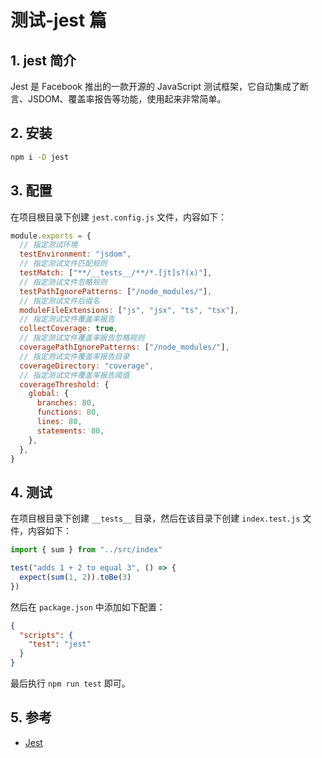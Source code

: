 # 测试-jest 篇

## 1. jest 简介

Jest 是 Facebook 推出的一款开源的 JavaScript 测试框架，它自动集成了断言、JSDOM、覆盖率报告等功能，使用起来非常简单。

## 2. 安装

```bash
npm i -D jest
```

## 3. 配置

在项目根目录下创建 `jest.config.js` 文件，内容如下：

```js
module.exports = {
  // 指定测试环境
  testEnvironment: "jsdom",
  // 指定测试文件匹配规则
  testMatch: ["**/__tests__/**/*.[jt]s?(x)"],
  // 指定测试文件忽略规则
  testPathIgnorePatterns: ["/node_modules/"],
  // 指定测试文件后缀名
  moduleFileExtensions: ["js", "jsx", "ts", "tsx"],
  // 指定测试文件覆盖率报告
  collectCoverage: true,
  // 指定测试文件覆盖率报告忽略规则
  coveragePathIgnorePatterns: ["/node_modules/"],
  // 指定测试文件覆盖率报告目录
  coverageDirectory: "coverage",
  // 指定测试文件覆盖率报告阈值
  coverageThreshold: {
    global: {
      branches: 80,
      functions: 80,
      lines: 80,
      statements: 80,
    },
  },
}
```

## 4. 测试

在项目根目录下创建 `__tests__` 目录，然后在该目录下创建 `index.test.js` 文件，内容如下：

```js
import { sum } from "../src/index"

test("adds 1 + 2 to equal 3", () => {
  expect(sum(1, 2)).toBe(3)
})
```

然后在 `package.json` 中添加如下配置：

```json
{
  "scripts": {
    "test": "jest"
  }
}
```

最后执行 `npm run test` 即可。

## 5. 参考

- [Jest](https://jestjs.io/zh-Hans/)
